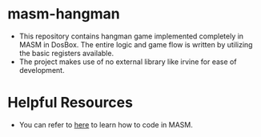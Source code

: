# masm-hangman

- This repository contains hangman game implemented completely in MASM in DosBox. The entire logic and game flow is written by utilizing the basic registers available.
- The project makes use of no external library like irvine for ease of development.

# Helpful Resources

- You can refer to [here](https://www.youtube.com/watch?v=84k99MX5R28&list=PLMa5a9Dh6SlhJq4wCH_CLSdfRaAbuJTzb) to learn how to code in MASM.